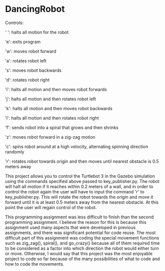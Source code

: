 # DancingRobot

Controls:	

  ' ': halts all motion for the robot
  
  'e': exits program
  
  'w': moves robot forward
  
  'a': rotates robot left
  
  's': moves robot backwards
  
  'd': rotates robot right
  
  'i': halts all motion and then moves robot forwards
  
  'j': halts all motion and then rotates robot left
  
  'k': halts all motion and then moves robot backwards
  
  'l': halts all motion and then rotates robot right
  
  'f': sends robot into a spiral that grows and then shrinks
  
  'z': moves robot forward in a zig-zag motion
  
  'c': spins robot around at a high velocity, alternating spinning direction randomly
  
  'r': rotates robot towards origin and then moves until nearest obstacle is 0.5 meters away
  
 This project allows you to control the Turtlebot 3 in the Gazebo simulation using the commands
 specified above passed to key_publisher.py. The robot will halt all motion if it reaches within
 0.2 meters of a wall, and in order to control the robot again the user will have to input the
 command 'r' to key_publisher.py. This will rotate the robot towards the origin and move it forward
 until it is at least 0.5 meters away from the nearest obstacle. At this point the user will regain
 control of the robot.
 
 This programming assignment was less difficult to finish than the second programming assignment.
 I believe the reason for this is because this assignment used many aspects that were developed in
 previous assignments, and there was significant potential for code reuse. The most difficult part
 of this assignment was coding the special movement functions such as zig_zag(), spiral(), and 
 go_crazy() because all of them required time to be considered as a factor into which direction
 the robot would either turn or move. Otherwise, I would say that this project was the most enjoyable
 project to code so far because of the many possibilities of what to code and how to code the movements.
 
 
